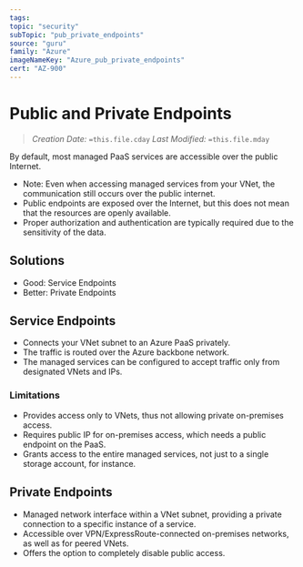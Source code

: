 ```yaml
---
tags:
topic: "security"
subTopic: "pub_private_endpoints"
source: "guru"
family: "Azure"
imageNameKey: "Azure_pub_private_endpoints"
cert: "AZ-900"
---
```

# Public and Private Endpoints

> _Creation Date:_ `=this.file.cday` 
> _Last Modified:_ `=this.file.mday`

By default, most managed PaaS services are accessible over the public Internet.

- Note: Even when accessing managed services from your VNet, the communication still occurs over the public internet.
- Public endpoints are exposed over the Internet, but this does not mean that the resources are openly available.
- Proper authorization and authentication are typically required due to the sensitivity of the data.

## Solutions

- Good: Service Endpoints
- Better: Private Endpoints

## Service Endpoints

- Connects your VNet subnet to an Azure PaaS privately.
- The traffic is routed over the Azure backbone network.
- The managed services can be configured to accept traffic only from designated VNets and IPs.

### Limitations

- Provides access only to VNets, thus not allowing private on-premises access.
- Requires public IP for on-premises access, which needs a public endpoint on the PaaS.
- Grants access to the entire managed services, not just to a single storage account, for instance.

## Private Endpoints

- Managed network interface within a VNet subnet, providing a private connection to a specific instance of a service.
- Accessible over VPN/ExpressRoute-connected on-premises networks, as well as for peered VNets.
- Offers the option to completely disable public access.